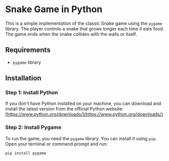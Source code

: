 # Snake Game in Python

This is a simple implementation of the classic Snake game using the `pygame` library. The player controls a snake that grows longer each time it eats food. The game ends when the snake collides with the walls or itself.

## Requirements
- `pygame` library

## Installation

### Step 1: Install Python
If you don't have Python installed on your machine, you can download and install the latest version from the official Python website: [https://www.python.org/downloads/](https://www.python.org/downloads/)

### Step 2: Install Pygame
To run the game, you need the `pygame` library. You can install it using `pip`. Open your terminal or command prompt and run:

```bash
pip install pygame

